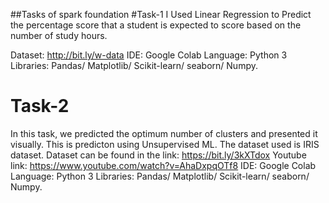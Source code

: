 ##Tasks of spark foundation
#Task-1
I Used Linear Regression to Predict the percentage score that a student is expected to score based on the number of study hours.

Dataset: http://bit.ly/w-data
IDE: Google Colab
Language: Python 3
Libraries: Pandas/ Matplotlib/ Scikit-learn/ seaborn/ Numpy.
# Task-2
In this task, we predicted the optimum number of clusters and presented it visually. This is predicton using Unsupervised ML. The dataset used is IRIS dataset. Dataset can be found in the link: https://bit.ly/3kXTdox Youtube link: https://www.youtube.com/watch?v=AhaDxpqOTf8
IDE: Google Colab
Language: Python 3
Libraries: Pandas/ Matplotlib/ Scikit-learn/ seaborn/ Numpy.

